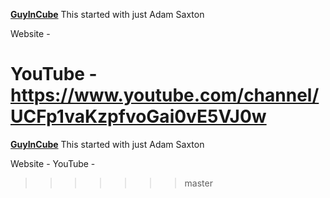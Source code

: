 
**[GuyInCube](https://guyinacube.com/)**
This started with just Adam Saxton

Website - 

YouTube - https://www.youtube.com/channel/UCFp1vaKzpfvoGai0vE5VJ0w
===
**[GuyInCube](https://guyinacube.com/)**
This started with just Adam Saxton

Website - 
YouTube - 
>>>>>>> master
